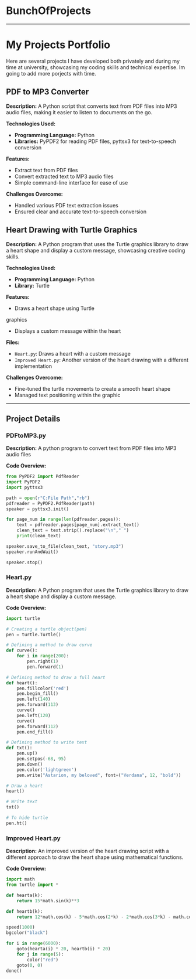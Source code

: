# BunchOfProjects

---

# My Projects Portfolio

Here are several projects I have developed both privately and during my time at university, showcasing my coding skills and technical expertise. Im going to add more porjects with time.

## PDF to MP3 Converter

**Description:**
A Python script that converts text from PDF files into MP3 audio files, making it easier to listen to documents on the go.

**Technologies Used:**
- **Programming Language:** Python
- **Libraries:** PyPDF2 for reading PDF files, pyttsx3 for text-to-speech conversion

**Features:**
- Extract text from PDF files
- Convert extracted text to MP3 audio files
- Simple command-line interface for ease of use

**Challenges Overcome:**
- Handled various PDF text extraction issues
- Ensured clear and accurate text-to-speech conversion

## Heart Drawing with Turtle Graphics

**Description:**
A Python program that uses the Turtle graphics library to draw a heart shape and display a custom message, showcasing creative coding skills.

**Technologies Used:**
- **Programming Language:** Python
- **Library:** Turtle

**Features:**
- Draws a heart shape using Turtle

graphics
- Displays a custom message within the heart

**Files:**
- `Heart.py`: Draws a heart with a custom message
- `Improved Heart.py`: Another version of the heart drawing with a different implementation

**Challenges Overcome:**
- Fine-tuned the turtle movements to create a smooth heart shape
- Managed text positioning within the graphic

---

## Project Details

### PDFtoMP3.py

**Description:**
A python program to convert text from PDF files into MP3 audio files

**Code Overview:**
```python
from PyPDF2 import PdfReader
import PyPDF2
import pyttsx3

path = open(r"C:File Path","rb")
pdfreader = PyPDF2.PdfReader(path)
speaker = pyttsx3.init()

for page_num in range(len(pdfreader.pages)):
    text = pdfreader.pages[page_num].extract_text()
    clean_text = text.strip().replace("\n"," ")
    print(clean_text)

speaker.save_to_file(clean_text, "story.mp3")
speaker.runAndWait()

speaker.stop()
```

### Heart.py

**Description:**
A Python program that uses the Turtle graphics library to draw a heart shape and display a custom message.

**Code Overview:**
```python
import turtle

# Creating a turtle object(pen) 
pen = turtle.Turtle() 

# Defining a method to draw curve 
def curve(): 
    for i in range(200): 
        pen.right(1) 
        pen.forward(1) 

# Defining method to draw a full heart 
def heart(): 
    pen.fillcolor('red') 
    pen.begin_fill() 
    pen.left(140) 
    pen.forward(113) 
    curve() 
    pen.left(120) 
    curve() 
    pen.forward(112) 
    pen.end_fill() 

# Defining method to write text 
def txt(): 
    pen.up() 
    pen.setpos(-68, 95) 
    pen.down() 
    pen.color('lightgreen') 
    pen.write("Astarion, my beloved", font=("Verdana", 12, "bold")) 

# Draw a heart 
heart() 

# Write text 
txt() 

# To hide turtle 
pen.ht()
```

### Improved Heart.py

**Description:**
An improved version of the heart drawing script with a different approach to draw the heart shape using mathematical functions.

**Code Overview:**
```python
import math
from turtle import *

def hearta(k):
    return 15*math.sin(k)**3

def heartb(k):
    return 12*math.cos(k) - 5*math.cos(2*k) - 2*math.cos(3*k) - math.cos(4*k)

speed(1000)
bgcolor("black")

for i in range(6000):
    goto(hearta(i) * 20, heartb(i) * 20)
    for j in range(5):
        color("red")
    goto(0, 0)
done()
```

